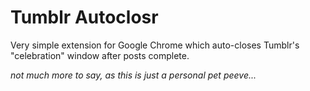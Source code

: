 # Tumblr Autoclosr

Very simple extension for Google Chrome which auto-closes Tumblr's "celebration" window after posts complete.

_not much more to say, as this is just a personal pet peeve..._

